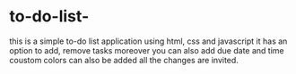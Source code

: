 # to-do-list-
this is a simple to-do list application using html, css and javascript
it has an option to add, remove tasks
moreover you can also add due date and time
coustom colors can also be added
all the changes are invited.
